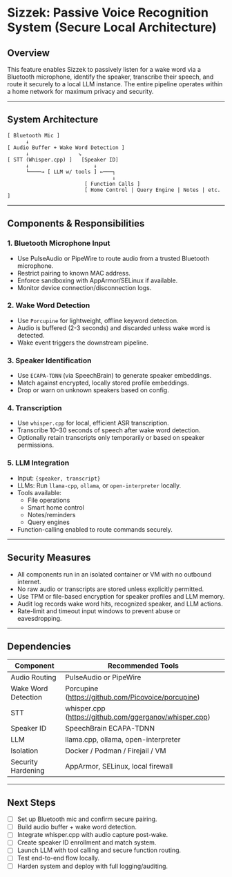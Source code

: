 # Sizzek: Passive Voice Recognition System (Secure Local Architecture)

## Overview

This feature enables Sizzek to passively listen for a wake word via a Bluetooth microphone, identify the speaker, transcribe their speech, and route it securely to a local LLM instance. The entire pipeline operates within a home network for maximum privacy and security.

---

## System Architecture

```plaintext
[ Bluetooth Mic ]
      ↓
[ Audio Buffer + Wake Word Detection ]
      ↓                ↘
[ STT (Whisper.cpp) ]   [Speaker ID]
      ↓                     ↓
      └────→ [ LLM w/ tools ] ←───┐
                                  ↓
                         [ Function Calls ]
                         [ Home Control | Query Engine | Notes | etc. ]
```

---

## Components & Responsibilities

### 1. Bluetooth Microphone Input
- Use PulseAudio or PipeWire to route audio from a trusted Bluetooth microphone.
- Restrict pairing to known MAC address.
- Enforce sandboxing with AppArmor/SELinux if available.
- Monitor device connection/disconnection logs.

### 2. Wake Word Detection
- Use `Porcupine` for lightweight, offline keyword detection.
- Audio is buffered (2-3 seconds) and discarded unless wake word is detected.
- Wake event triggers the downstream pipeline.

### 3. Speaker Identification
- Use `ECAPA-TDNN` (via SpeechBrain) to generate speaker embeddings.
- Match against encrypted, locally stored profile embeddings.
- Drop or warn on unknown speakers based on config.

### 4. Transcription
- Use `whisper.cpp` for local, efficient ASR transcription.
- Transcribe 10–30 seconds of speech after wake word detection.
- Optionally retain transcripts only temporarily or based on speaker permissions.

### 5. LLM Integration
- Input: `{speaker, transcript}`
- LLMs: Run `llama-cpp`, `ollama`, or `open-interpreter` locally.
- Tools available:
  - File operations
  - Smart home control
  - Notes/reminders
  - Query engines
- Function-calling enabled to route commands securely.

---

## Security Measures

- All components run in an isolated container or VM with no outbound internet.
- No raw audio or transcripts are stored unless explicitly permitted.
- Use TPM or file-based encryption for speaker profiles and LLM memory.
- Audit log records wake word hits, recognized speaker, and LLM actions.
- Rate-limit and timeout input windows to prevent abuse or eavesdropping.

---

## Dependencies

| Component            | Recommended Tools                             |
|----------------------|-----------------------------------------------|
| Audio Routing        | PulseAudio or PipeWire                        |
| Wake Word Detection  | Porcupine (https://github.com/Picovoice/porcupine) |
| STT                  | whisper.cpp (https://github.com/ggerganov/whisper.cpp) |
| Speaker ID           | SpeechBrain ECAPA-TDNN                        |
| LLM                  | llama.cpp, ollama, open-interpreter           |
| Isolation            | Docker / Podman / Firejail / VM               |
| Security Hardening   | AppArmor, SELinux, local firewall             |

---

## Next Steps

- [ ] Set up Bluetooth mic and confirm secure pairing.
- [ ] Build audio buffer + wake word detection.
- [ ] Integrate whisper.cpp with audio capture post-wake.
- [ ] Create speaker ID enrollment and match system.
- [ ] Launch LLM with tool calling and secure function routing.
- [ ] Test end-to-end flow locally.
- [ ] Harden system and deploy with full logging/auditing.
